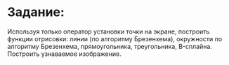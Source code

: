 # Задание:
Используя только оператор установки точки на экране, построить функции отрисовки: линии (по алгоритму Брезенхема), окружности по алгоритму Брезенхема, прямоугольника, треугольника, B-сплайна. Построить узнаваемое изображение.
